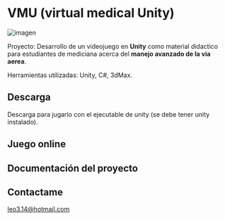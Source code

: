 # VMU (virtual medical Unity)
![imagen](https://user-images.githubusercontent.com/70878342/171749852-6cf2c288-8c80-43bd-946e-c31573746e47.png)

Proyecto: Desarrollo de un videojuego en **Unity** como material didactico para estudiantes de mediciana acerca del **manejo avanzado de la via aerea**.

Herramientas utilizadas: Unity, C#, 3dMax.

## Descarga
Descarga para jugarlo con el ejecutable de unity (se debe tener unity instalado).

## Juego online

## Documentación del proyecto


## Contactame
leo3.14@hotmail.com 

